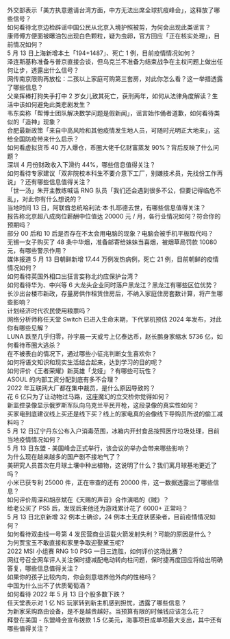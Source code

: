 外交部表示「美方执意邀请台湾方面，中方无法出席全球抗疫峰会」，这释放了哪些信号？  
如何看待北京边检辟谣中国公民从北京入境护照被剪，为何会出现此类谣言？  
康师傅方便面被曝油包出现白色颗粒，疑为虫卵，官方回应「正在核实处理」，目前情况如何？  
5 月 13 日上海新增本土「194+1487」、死亡 1 例，目前疫情情况如何？  
泽连斯基称准备与普京直接会谈，但乌克兰不准备为结束战争在主权问题上做出任何让步，透露出什么信号？  
网传南京限购再放松：二孩以上家庭可购第三套房，对此你怎么看？这一举措透露了哪些信息？  
父亲挥棒打狗失手打中 2 岁女儿致其死亡，获刑两年，如何从法律角度解读？生活中该如何避免此类悲剧发生？  
韦东奕称「帮博士团队解决数学问题是假新闻」，谣言始作俑者道歉，如何看待类似的「造神」现象？  
合肥最新政策「来自中高风险和其他疫情发生地人员，可随时光明正大地来」，这给全国防疫带来什么启示？  
如何看虚拟货币 40 万人爆仓，币圈大佬千亿财富蒸发 90%？背后反映了什么问题？  
深圳 4 月份财政收入下滑约 44%，哪些信息值得关注？  
如何看待专家建议「双非院校本科生不要介意下工厂，别嫌技术员，先找份工作再说」？还有哪些信息值得关注？  
「世一汤」朱开主教练喊话 RNG 队员「我们还会遇到很多不公，但要记得临危不乱」，对此你有什么想说的？  
当地时间 13 日，阿联酋总统哈利法·本·扎耶德去世，有哪些信息值得关注？  
报告称北京超八成岗位薪酬中位值达 20000 元 / 月，各行业情况如何？符合你的预期吗？  
部分 00 后和 10 后是否存在不太会用电脑的现象？电脑会被手机平板取代吗？  
无锡一女子购买了 48 条中华烟，准备邮寄给妹妹当喜烟，被烟草局罚款 10080 元，有哪些警示作用？  
媒体报道 5 月 13 日朝鲜新增 17.44 万例发热病例，死亡 21 例，目前朝鲜的疫情情况如何？  
如何看待英国外相口出狂言妄称北约应保护台湾？  
如何看待华为、中兴等 6 大龙头企业同时落户黑龙江？黑龙江有哪些区位优势？  
长沙出台楼市新政，存量房供作租赁住房后，不纳入家庭住房套数计算，将产生哪些影响？  
计划经济时代农民使用粮票吗？  
网络分析师称任天堂 Switch 已进入生命末期，下代掌机预估 2024 年发布，对此你有哪些见解？  
LUNA 跌至几乎归零，孙宇晨一天或亏上亿泰达币，赵长鹏身家缩水 5736 亿，如何看待币圈大逃杀？  
在不被表白的情况下，通过哪些小征兆判断女生喜欢你？  
如何将语文知识和现实生活结合起来，达到学习的目的呢？  
如何评价《王者荣耀》新英雄「戈娅」？有哪些可玩性？  
ASOUL 的内部工资分配到底有多不合理？  
2022 年互联网大厂都在集中裁员，是什么原因导致的？  
花 6 亿只为了让动物过马路，这座魔幻的立交桥你觉得如何？  
新监控录像显示俄罗斯军队向乌克兰平民开枪，这段录像的真实性如何？  
买家电到底建议线上买还是线下买？线上的家电真的会像线下导购员所说的偷工减料吗？  
5 月 12 日辽宁丹东公布入户消毒范围，冰箱内开封食品按照医疗垃圾处理，目前当地疫情情况如何？  
5 月 13 日东盟 - 美国峰会正式举行，该会议的举办会带来哪些影响？  
为什么现在越来越多的国产剧不接地气了？  
美研究人员首次在月球土壤中种出植物，这说明了什么？我们离月球基地更近了吗？  
小米已获专利 25000 件，正在审查的还有 20000 件，这一数据透露出了哪些信息？  
如何评价周深和胡彦斌在《天赐的声音》合作演唱的《贼》？  
给老公买了 PS5 后，发现后来他还为游戏累计花了 6000+ 正常吗？  
5 月 13 日北京新增 32 例本土确诊，24 例本土无症状感染者，目前疫情情况如何？  
如何看待双曲线一号第 4 发民营商业运载火箭发射失利？可能的原因是什么？  
为何贾宝玉不敢直接和家里争取迎娶黛玉呢?  
2022 MSI 小组赛 RNG 1:0 PSG 一日三连胜，如何评价这场比赛？  
网红号召全网车评人关注保时捷减配电动转向柱问题，保时捷再度回应将给出明确答复，哪些信息值得关注？  
如果你的孩子比较内向，你会刻意培养他外向的性格吗？  
中国为什么出不了优质葡萄酒？  
如何看待 2022 年 5 月 13 日个股多数下跌？  
任天堂表示对 1 亿 NS 玩家转到新主机感到担忧，透露了哪些信息？  
为新家采购路由设备，是不是越贵越好。当预算有限的时候钱应该怎么花？  
拜登在美国 - 东盟峰会宣布拨款 1.5 亿美元，海事项目成单项最大支出，其中还有哪些值得关注？  

